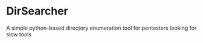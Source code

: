 # DirSearcher
A simple python-based directory enumeration tool for pentesters looking for slow tools
